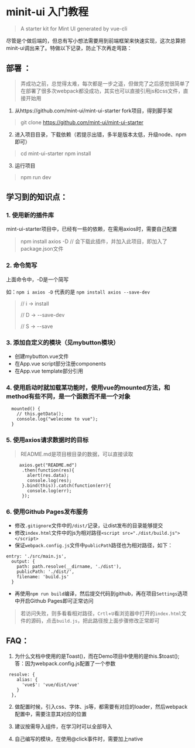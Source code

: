 # minit-ui 入门教程
> A starter kit for Mint UI generated by vue-cli

尽管是个做后端的，但总有写小想法需要用到前端框架来快速实现，这次总算把minit-ui调出来了。特做以下记录，防止下次再走弯路：

## 部署 ：
> 弄成功之前，总觉得太难，每次都是一步之遥，但做完了之后感觉很简单了
> 在部署了很多次webpack都没成功，其实也可以直接引用js和css文件，直接开始用

1. 从https://github.com/mint-ui/mint-ui-starter fork项目，得到脚手架
> git clone https://github.com/mint-ui/mint-ui-starter

2. 进入项目目录，下载依赖（若提示出错，多半是版本太低，升级node、npm即可）
> cd mint-ui-starter
> npm install

3. 运行项目
> npm run dev 


## 学习到的知识点：
### 1. 使用新的插件库
mint-ui-starter项目中，已经有一些的依赖，在需用axios时，需要自己配置
> npm install axios -D // 会下载此插件，并加入此项目，即加入了package.json文件

### 2. 命令简写
上面命令中，-D是一个简写

如：`npm i axios -D` 代表的是 `npm install axios --save-dev`

> //   i	->    install
>
> //   D     ->    --save-dev
>
> //   S	->    --save

### 3. 添加自定义的模块（见mybutton模块）
- 创建mybutton.vue文件
- 在App.vue script部分注册components
- 在App.vue template部分引用

### 4. 使用启动时就加载某功能时，使用vue的mounted方法，和method有些不同，是一个函数而不是一个对象
```
  mounted() {
    // this.getData();
    console.log("welecome to vue");
  }
```

### 5. 使用axios请求数据时的目标
> README.md是项目根目录的数据，可以直接读取
```
     axios.get("README.md")
      .then(function(res){
        alert(res.data);
        console.log(res);
      }.bind(this)).catch(function(err){
        console.log(err);
      });
```

### 6. 使用Github Pages发布服务
- 修改`.gitignore`文件中的`/dist/`记录，让dist发布的目录能够提交
- 修改`index.html`文件中的js为相对路径`<script src="./dist/build.js"></script>`
- 保证`webpack.config.js`文件中`publicPath`路径也为相对路径，如下：
```
entry: './src/main.js',
  output: {
    path: path.resolve(__dirname, './dist'),
    publicPath: './dist/',
    filename: 'build.js'
  }
```
- 再使用`npm run build`编译，然后提交代码到github，再在项目`Settings`选项中开启Github Pages即可正常访问
> 若访问失败，则多看看相对路径，`Crtl`+`U`看浏览器中打开的`index.html`文件的源码，点击`build.js`，把此路径按上面步骤修改正常即可



## FAQ：
1. 为什么文档中使用的是Toast()，而在Demo项目中使用的是this.$toast();
答：因为webpack.config.js配置了一个参数
```
 resolve: {
    alias: {
      'vue$': 'vue/dist/vue'
    }
  },
```

2. 做配置时候，引入css、字体、js等，都需要有对应的loader，然后webpack配置中，需要注意其对应的位置

3. 建议按需导入组件，在学习时可以全部导入

4. 自己编写的模块，在使用@click事件时，需要加上native
